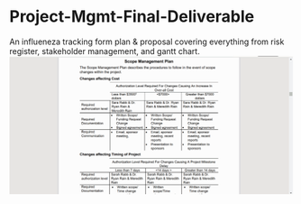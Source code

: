 # Project-Mgmt-Final-Deliverable
An influeneza tracking form plan &amp; proposal covering everything from risk register, stakeholder management, and gantt chart.
<img src ="ProjmngmtProject.gif" width = 1920>
